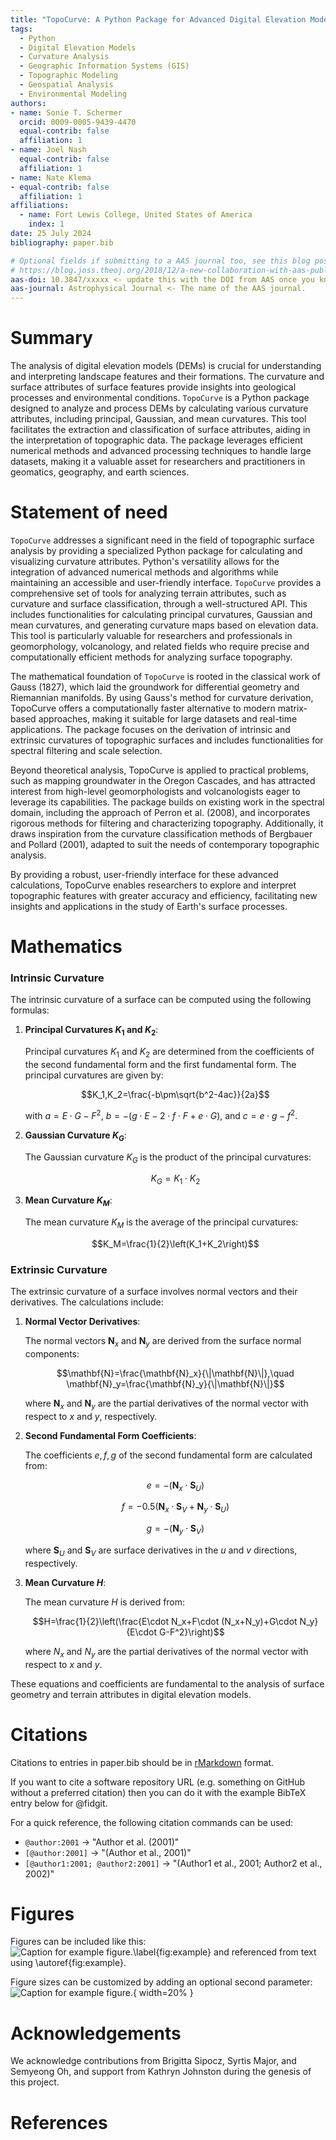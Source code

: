 ```yaml
---
title: "TopoCurve: A Python Package for Advanced Digital Elevation Model Analysis"
tags:
  - Python
  - Digital Elevation Models
  - Curvature Analysis
  - Geographic Information Systems (GIS)
  - Topographic Modeling
  - Geospatial Analysis
  - Environmental Modeling
authors:
- name: Sonie T. Schermer
  orcid: 0009-0005-9439-4470
  equal-contrib: false
  affiliation: 1
- name: Joel Nash
  equal-contrib: false
  affiliation: 1
- name: Nate Klema
- equal-contrib: false
  affiliation: 1
affiliations:
  - name: Fort Lewis College, United States of America
    index: 1
date: 25 July 2024
bibliography: paper.bib

# Optional fields if submitting to a AAS journal too, see this blog post:
# https://blog.joss.theoj.org/2018/12/a-new-collaboration-with-aas-publishing
aas-doi: 10.3847/xxxxx <- update this with the DOI from AAS once you know it.
aas-journal: Astrophysical Journal <- The name of the AAS journal.
---
```


# Summary

The analysis of digital elevation models (DEMs) is crucial for understanding 
and interpreting landscape features and their formations. The curvature and 
surface attributes of surface features provide insights into geological processes and 
environmental conditions. `TopoCurve` is a Python package designed to analyze 
and process DEMs by calculating various curvature attributes, including principal,
Gaussian, and mean curvatures. This tool facilitates the extraction and 
classification of surface attributes, aiding in the interpretation of topographic data.
The package leverages efficient numerical methods and advanced processing techniques 
to handle large datasets, making it a valuable asset for researchers and practitioners 
in geomatics, geography, and earth sciences.

# Statement of need

`TopoCurve` addresses a significant need in the field of topographic surface analysis by providing a specialized Python package for calculating and visualizing curvature attributes. Python's versatility allows for the integration of advanced numerical methods and algorithms while maintaining an accessible and user-friendly interface. `TopoCurve` provides a comprehensive set of tools for analyzing terrain attributes, such as curvature and surface classification, through a well-structured API. This includes functionalities for calculating principal curvatures, Gaussian and mean curvatures, and generating curvature maps based on elevation data. This tool is particularly valuable for researchers and professionals in geomorphology, volcanology, and related fields who require precise and computationally efficient methods for analyzing surface topography.

The mathematical foundation of `TopoCurve` is rooted in the classical work of Gauss (1827), which laid the groundwork for differential geometry and Riemannian manifolds. By using Gauss's method for curvature derivation, TopoCurve offers a computationally faster alternative to modern matrix-based approaches, making it suitable for large datasets and real-time applications. The package focuses on the derivation of intrinsic and extrinsic curvatures of topographic surfaces and includes functionalities for spectral filtering and scale selection.

Beyond theoretical analysis, TopoCurve is applied to practical problems, such as mapping groundwater in the Oregon Cascades, and has attracted interest from high-level geomorphologists and volcanologists eager to leverage its capabilities. The package builds on existing work in the spectral domain, including the approach of Perron et al. (2008), and incorporates rigorous methods for filtering and characterizing topography. Additionally, it draws inspiration from the curvature classification methods of Bergbauer and Pollard (2001), adapted to suit the needs of contemporary topographic analysis.

By providing a robust, user-friendly interface for these advanced calculations, TopoCurve enables researchers to explore and interpret topographic features with greater accuracy and efficiency, facilitating new insights and applications in the study of Earth's surface processes.


# Mathematics

### Intrinsic Curvature

The intrinsic curvature of a surface can be computed using the following formulas:

1. **Principal Curvatures $K_1$ and $K_2$**:

   Principal curvatures $K_1$ and $K_2$ are determined from the coefficients of the second fundamental form and the first fundamental form. The principal curvatures are given by:

   $$K_1,K_2=\frac{-b\pm\sqrt{b^2-4ac}}{2a}$$

   with $a=E\cdot G-F^2$, $b=-(g\cdot E-2\cdot f\cdot F+e\cdot G)$, and $c=e\cdot g-f^2$.

2. **Gaussian Curvature $K_G$**:

   The Gaussian curvature $K_G$ is the product of the principal curvatures:

   $$K_G=K_1\cdot K_2$$

3. **Mean Curvature $K_M$**:

   The mean curvature $K_M$ is the average of the principal curvatures:

   $$K_M=\frac{1}{2}\left(K_1+K_2\right)$$

### Extrinsic Curvature

The extrinsic curvature of a surface involves normal vectors and their derivatives. The calculations include:

1. **Normal Vector Derivatives**:

   The normal vectors $\mathbf{N}_x$ and $\mathbf{N}_y$ are derived from the surface normal components:

   $$\mathbf{N}=\frac{\mathbf{N}_x}{\|\mathbf{N}\|},\quad \mathbf{N}_y=\frac{\mathbf{N}_y}{\|\mathbf{N}\|}$$

   where $\mathbf{N}_x$ and $\mathbf{N}_y$ are the partial derivatives of the normal vector with respect to $x$ and $y$, respectively.

2. **Second Fundamental Form Coefficients**:

   The coefficients $e, f, g$ of the second fundamental form are calculated from:

   $$e=-\left(\mathbf{N}_x\cdot\mathbf{S}_U\right)$$

   $$f=-0.5\left(\mathbf{N}_x\cdot\mathbf{S}_V+\mathbf{N}_y\cdot\mathbf{S}_U\right)$$

   $$g=-\left(\mathbf{N}_y\cdot\mathbf{S}_V\right)$$

   where $\mathbf{S}_U$ and $\mathbf{S}_V$ are surface derivatives in the $u$ and $v$ directions, respectively.

3. **Mean Curvature $H$**:

   The mean curvature $H$ is derived from:

   $$H=\frac{1}{2}\left(\frac{E\cdot N_x+F\cdot (N_x+N_y)+G\cdot N_y}{E\cdot G-F^2}\right)$$

   where $N_x$ and $N_y$ are the partial derivatives of the normal vector with respect to $x$ and $y$.

These equations and coefficients are fundamental to the analysis of surface geometry and terrain attributes in digital elevation models.


# Citations

Citations to entries in paper.bib should be in
[rMarkdown](http://rmarkdown.rstudio.com/authoring_bibliographies_and_citations.html)
format.

If you want to cite a software repository URL (e.g. something on GitHub without a preferred
citation) then you can do it with the example BibTeX entry below for @fidgit.

For a quick reference, the following citation commands can be used:

- `@author:2001` -> "Author et al. (2001)"
- `[@author:2001]` -> "(Author et al., 2001)"
- `[@author1:2001; @author2:2001]` -> "(Author1 et al., 2001; Author2 et al., 2002)"

# Figures

Figures can be included like this:
![Caption for example figure.\label{fig:example}](figure.png)
and referenced from text using \autoref{fig:example}.

Figure sizes can be customized by adding an optional second parameter:
![Caption for example figure.](figure.png){ width=20% }

# Acknowledgements

We acknowledge contributions from Brigitta Sipocz, Syrtis Major, and Semyeong
Oh, and support from Kathryn Johnston during the genesis of this project.

# References
